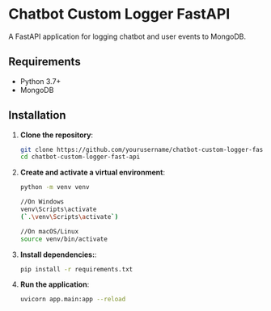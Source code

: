 # Chatbot Custom Logger FastAPI

A FastAPI application for logging chatbot and user events to MongoDB.

## Requirements

- Python 3.7+
- MongoDB

## Installation

1. **Clone the repository**:

   ```bash
   git clone https://github.com/yourusername/chatbot-custom-logger-fast-api.git
   cd chatbot-custom-logger-fast-api
2. **Create and activate a virtual environment**:
    ```bash
    python -m venv venv
 
    //On Windows
    venv\Scripts\activate
    (`.\venv\Scripts\activate`)
 
    //On macOS/Linux
    source venv/bin/activate
3. **Install dependencies:**:
    ```bash
    pip install -r requirements.txt
4. **Run the application**:
     ```bash
    uvicorn app.main:app --reload